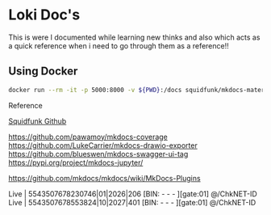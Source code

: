 # Loki Doc's

This is were I documented while learning new thinks and also which acts as a quick reference when i need to go through them as a reference!!

## Using Docker

```bash
docker run --rm -it -p 5000:8000 -v ${PWD}:/docs squidfunk/mkdocs-material
```

Reference

[Squidfunk Github](https://github.com/squidfunk/mkdocs-material)

https://github.com/pawamoy/mkdocs-coverage
https://github.com/LukeCarrier/mkdocs-drawio-exporter
https://github.com/blueswen/mkdocs-swagger-ui-tag
https://pypi.org/project/mkdocs-jupyter/

https://github.com/mkdocs/mkdocs/wiki/MkDocs-Plugins

Live | 5543507678230746|01|2026|206 [BIN: - - - ][gate:01] @/ChkNET-ID
Live | 5543507678553824|10|2027|401 [BIN: - - - ][gate:01] @/ChkNET-ID
